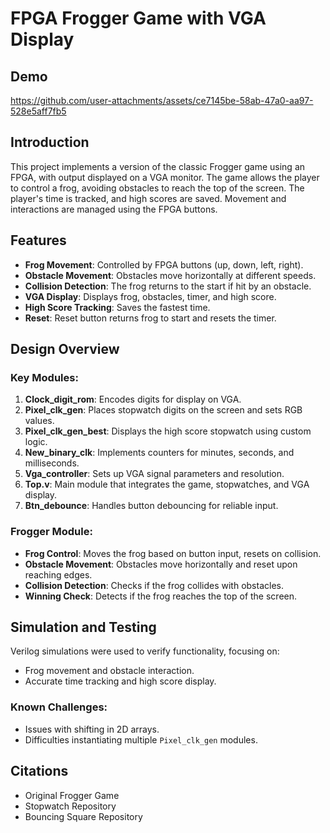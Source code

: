# FPGA Frogger Game with VGA Display

## Demo

https://github.com/user-attachments/assets/ce7145be-58ab-47a0-aa97-528e5aff7fb5

## Introduction

This project implements a version of the classic Frogger game using an FPGA, with output displayed on a VGA monitor. The game allows the player to control a frog, avoiding obstacles to reach the top of the screen. The player's time is tracked, and high scores are saved. Movement and interactions are managed using the FPGA buttons.

## Features
- **Frog Movement**: Controlled by FPGA buttons (up, down, left, right).
- **Obstacle Movement**: Obstacles move horizontally at different speeds.
- **Collision Detection**: The frog returns to the start if hit by an obstacle.
- **VGA Display**: Displays frog, obstacles, timer, and high score.
- **High Score Tracking**: Saves the fastest time.
- **Reset**: Reset button returns frog to start and resets the timer.

## Design Overview

### Key Modules:
1. **Clock_digit_rom**: Encodes digits for display on VGA.
2. **Pixel_clk_gen**: Places stopwatch digits on the screen and sets RGB values.
3. **Pixel_clk_gen_best**: Displays the high score stopwatch using custom logic.
4. **New_binary_clk**: Implements counters for minutes, seconds, and milliseconds.
5. **Vga_controller**: Sets up VGA signal parameters and resolution.
6. **Top.v**: Main module that integrates the game, stopwatches, and VGA display.
7. **Btn_debounce**: Handles button debouncing for reliable input.

### Frogger Module:
- **Frog Control**: Moves the frog based on button input, resets on collision.
- **Obstacle Movement**: Obstacles move horizontally and reset upon reaching edges.
- **Collision Detection**: Checks if the frog collides with obstacles.
- **Winning Check**: Detects if the frog reaches the top of the screen.

## Simulation and Testing
Verilog simulations were used to verify functionality, focusing on:
- Frog movement and obstacle interaction.
- Accurate time tracking and high score display.

### Known Challenges:
- Issues with shifting in 2D arrays.
- Difficulties instantiating multiple `Pixel_clk_gen` modules.

## Citations
- Original Frogger Game
- Stopwatch Repository
- Bouncing Square Repository

